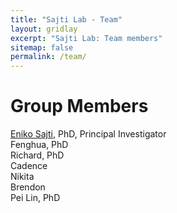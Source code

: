```yaml
---
title: "Sajti Lab - Team"
layout: gridlay
excerpt: "Sajti Lab: Team members"
sitemap: false
permalink: /team/
---
```


# Group Members  
[Eniko Sajti](https://profiles.ucsd.edu/eniko.sajti), PhD, Principal Investigator  
Fenghua, PhD    
Richard, PhD   
Cadence  
Nikita  
Brendon  
Pei Lin, PhD  
